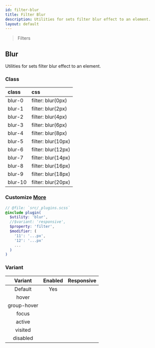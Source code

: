 ```yaml
---
id: filter-blur
title: Filter Blur
description: Utilities for sets filter blur effect to an element.
layout: default
---
```


> Filters

## Blur

Utilities for sets filter blur effect to an element.

### Class

| <span class="px-3 py-1 text-white bg-charcoal-100 rounded-full">class</span> | <span class="px-3 py-1 text-white bg-charcoal-100 rounded-full">css</span> |
|:--|:--|
| blur-0 | filter: blur(0px) |
| blur-1 | filter: blur(2px) |
| blur-2 | filter: blur(4px) |
| blur-3 | filter: blur(6px) |
| blur-4 | filter: blur(8px) |
| blur-5 | filter: blur(10px) |
| blur-6 | filter: blur(12px) |
| blur-7 | filter: blur(14px) |
| blur-8 | filter: blur(16px) |
| blur-9 | filter: blur(18px) |
| blur-10 | filter: blur(20px) |

### Customize <a class="ml-1 px-2 py-1 text-sm text-gray-600 bg-gray-300" href="/plugin-api/">More</a>

```scss
// @file: `src/_plugins.scss`
@include plugin(
  $utility: 'blur',
  //$variant: 'responsive',
  $property: 'filter',
  $modifier: (
    '11': '...px',
    '12': '...px'
    ...
  )
)
```

### Variant

| <span class="font-semibold underline">Variant</span> | <span class="font-semibold underline">Enabled</span> | <span class="font-semibold underline">Responsive</span> |
|:-:|:-:|:-:|
| Default | Yes | |
| hover| | |
| group-hover | | |
| focus | | |
| active | | |
| visited | | |
| disabled | | |